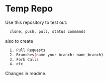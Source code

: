 
# Temp Repo

Use this repository to test out:

```bash
  clone, push, pull, status commands
```

also to create 
```bash
  1. Pull Requests
  2. Branches(name your branch: name_branch)
  3. Fork Calls
  4. etc
```
Changes in readme.
